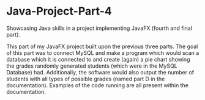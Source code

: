 # Java-Project-Part-4
Showcasing Java skills in a project implementing JavaFX (fourth and final part).

This part of my JavaFX project built upon the previous three parts. The goal of this part was to connect MySQL and make a program which would scan a database which it is connected to and create (again) a pie chart showing the grades randomly generated students (which were in the MySQL Database) had. Additionally, the software would also output the number of students with all types of possible grades (named part D in the documentation). Examples of the code running are all present within the documentation.
